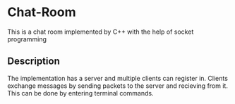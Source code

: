 # Chat-Room
  This is a chat room implemented by C++ with the help of socket programming

## Description
The implementation has a server and multiple clients can register in. Clients exchange messages by sending packets to the server and recieving from it. This can be done by entering terminal commands.  
